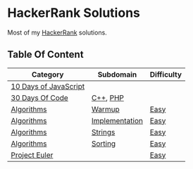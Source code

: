 # HackerRank Solutions

Most of my [HackerRank](https://www.hackerrank.com/wolfthread) solutions.

## Table Of Content

| Category                                       | Subdomain                                              | Difficulty                             |
| ---------------------------------------------- | ------------------------------------------------------ | -------------------------------------- |
| [10 Days of JavaScript](10-days-of-javascript) |                                                        |                                        |
| [30 Days Of Code](30-days-of-code)             | [C++](30-days-of-code/cpp), [PHP](30-days-of-code/php) |                                        |
| [Algorithms](algorithms)                       | [Warmup](algorithms/warmup)                            | [Easy](algorithms/warmup/easy)         |
| [Algorithms](algorithms)                       | [Implementation](algorithms/implementation)            | [Easy](algorithms/implementation/easy) |
| [Algorithms](algorithms)                       | [Strings](algorithms/strings)                          | [Easy](algorithms/strings/easy)        |
| [Algorithms](algorithms)                       | [Sorting](algorithms/sorting)                          | [Easy](algorithms/sorting/easy)        |
| [Project Euler](project-euler)                 |                                                        | [Easy](project-euler/easy)             |
